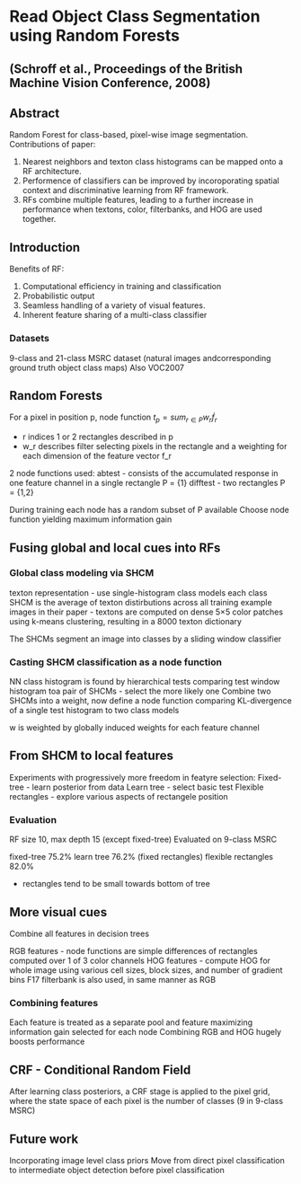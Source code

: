 # Read Object Class Segmentation using Random Forests 
## (Schroff et al., Proceedings of the British Machine Vision Conference, 2008)

## Abstract
Random Forest for class-based, pixel-wise image segmentation.
Contributions of paper:
1. Nearest neighbors and texton class histograms can be mapped onto a RF architecture.
2. Performence of classifiers can be improved by incoroporating spatial context and discriminative learning from RF framework.
3. RFs combine multiple features, leading to a further increase in performance when textons, color, filterbanks, and HOG are used together.

## Introduction
Benefits of RF:
1. Computational efficiency in training and classification
2. Probabilistic output
3. Seamless handling of a variety of visual features.
4. Inherent feature sharing of a multi-class classifier

### Datasets
9-class and 21-class MSRC dataset (natural images andcorresponding ground truth object class maps)
Also VOC2007

## Random Forests
For a pixel in position p, node function $t_p = sum_{ r \in P} w_r \dot f_r$
* r indices 1 or 2 rectangles described in p
* w_r describes filter selecting pixels in the rectangle and a weighting for each dimension of the feature vector f_r

2 node functions used:
abtest - consists of the accumulated response in one feature channel in a single rectangle P = {1}
difftest - two rectangles P = {1,2}

During training each node has a random subset of P available
Choose node function yielding maximum information gain

## Fusing global and local cues into RFs

### Global class modeling via SHCM

texton representation - use single-histogram class models
each class SHCM is the average of texton distirbutions across all training example images
in their paper - textons are computed on dense 5×5 color patches using k-means
clustering, resulting in a 8000 texton dictionary

The SHCMs segment an image into classes by a sliding window classifier

###  Casting SHCM classification as a node function

NN class histogram is found by hierarchical tests comparing test window histogram toa pair of SHCMs - select the more likely one
Combine two SHCMs into a weight, now define a node function comparing KL-divergence of a single test histogram to two class models

w is weighted by globally induced weights for each feature channel

## From SHCM to local features

Experiments with progressively more freedom in featyre selection:
Fixed-tree - learn posterior from data
Learn tree - select basic test
Flexible rectangles - explore various aspects of rectangele position

### Evaluation
RF size 10, max depth 15 (except fixed-tree)
Evaluated on 9-class MSRC

fixed-tree 75.2%
learn tree 76.2% (fixed rectangles)
flexible rectangles 82.0%
- rectangles tend to be small towards bottom of tree

## More visual cues
Combine all features in decision trees

RGB features - node functions are simple differences of rectangles computed over 1 of 3 color channels
HOG features - compute HOG for whole image using various cell sizes, block sizes, and number of gradient bins
F17 filterbank is also used, in same manner as RGB

### Combining features
Each feature is treated as a separate pool and feature maximizing information gain selected for each node
Combining RGB and HOG hugely boosts performance

## CRF - Conditional Random Field
After learning class posteriors, a CRF stage is applied to the pixel grid, where the state space of each pixel is the number of classes (9 in 9-class MSRC)

## Future work
Incorporating image level class priors
Move from direct pixel classification to intermediate object detection before pixel classification